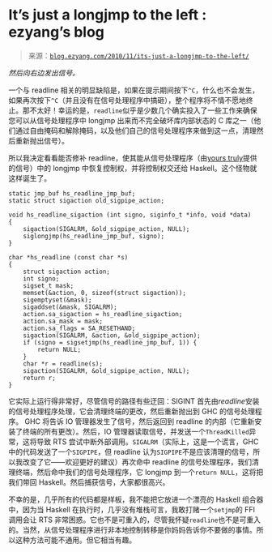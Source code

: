 <!--yml

category: 未分类

date: 2024-07-01 18:18:03

-->

# It’s just a longjmp to the left : ezyang’s blog

> 来源：[`blog.ezyang.com/2010/11/its-just-a-longjmp-to-the-left/`](http://blog.ezyang.com/2010/11/its-just-a-longjmp-to-the-left/)

*然后向右边发出信号。*

一个与 readline 相关的明显缺陷是，如果在提示期间按下`^C`，什么也不会发生，如果再次按下`^C`（并且没有在信号处理程序中搞砸），整个程序将不情不愿地终止。那不太好！幸运的是，`readline`似乎是少数几个确实投入了一些工作来确保您可以从信号处理程序中 longjmp 出来而不完全破坏库内部状态的 C 库之一（他们通过自由掩码和解除掩码，以及他们自己的信号处理程序来做到这一点，清理然后重新抛出信号）。

所以我决定看看能否修补 readline，使其能从信号处理程序（由[yours truly](http://blog.ezyang.com/2010/09/towards-platform-agnostic-interruptibility/)提供的信号）中的 longjmp 中恢复控制权，并将控制权交还给 Haskell。这个怪物就这样诞生了。

```
static jmp_buf hs_readline_jmp_buf;
static struct sigaction old_sigpipe_action;

void hs_readline_sigaction (int signo, siginfo_t *info, void *data)
{
    sigaction(SIGALRM, &old_sigpipe_action, NULL);
    siglongjmp(hs_readline_jmp_buf, signo);
}

char *hs_readline (const char *s)
{
    struct sigaction action;
    int signo;
    sigset_t mask;
    memset(&action, 0, sizeof(struct sigaction));
    sigemptyset(&mask);
    sigaddset(&mask, SIGALRM);
    action.sa_sigaction = hs_readline_sigaction;
    action.sa_mask = mask;
    action.sa_flags = SA_RESETHAND;
    sigaction(SIGALRM, &action, &old_sigpipe_action);
    if (signo = sigsetjmp(hs_readline_jmp_buf, 1)) {
        return NULL;
    }
    char *r = readline(s);
    sigaction(SIGALRM, &old_sigpipe_action, NULL);
    return r;
}

```

它实际上运行得非常好，尽管信号的路径有些迂回：SIGINT 首先由*readline*安装的信号处理程序处理，它会清理终端的更改，然后重新抛出到 GHC 的信号处理程序。 GHC 将告诉 IO 管理器发生了信号，然后返回到 readline 的内部（它重新安装了终端的所有更改）。然后，IO 管理器读取信号，并发送一个`ThreadKilled`异常，这将导致 RTS 尝试中断外部调用。`SIGALRM`（实际上，这是一个谎言，GHC 中的代码发送了一个`SIGPIPE`，但 readline 认为`SIGPIPE`不是应该清理的信号，所以我改变了它——欢迎更好的建议）再次命中 readline 的信号处理程序，我们清理终端，然后命中我们的信号处理程序，它 longjmp 到一个`return NULL`，这将把我们带回 Haskell。然后捕获信号，大家都很高兴。

不幸的是，几乎所有的代码都是样板，我不能把它放进一个漂亮的 Haskell 组合器中，因为当 Haskell 在执行时，几乎没有堆栈可言，我敢打赌一个`setjmp`的 FFI 调用会让 RTS 非常困惑。它也不是可重入的，尽管我怀疑`readline`也不是可重入的。当然，从信号处理程序进行非本地控制转移是你妈妈告诉你不要做的事情。所以这种方法可能不通用。但它相当有趣。
